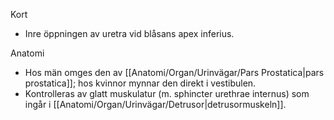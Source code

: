 Kort
- Inre öppningen av uretra vid blåsans apex inferius.

Anatomi
- Hos män omges den av [[Anatomi/Organ/Urinvägar/Pars Prostatica|pars prostatica]]; hos kvinnor mynnar den direkt i vestibulen.
- Kontrolleras av glatt muskulatur (m. sphincter urethrae internus) som ingår i [[Anatomi/Organ/Urinvägar/Detrusor|detrusormuskeln]].
